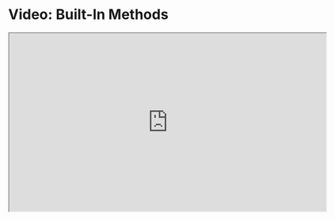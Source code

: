 # Video: Built-In Methods

<iframe src="https://player.vimeo.com/video/593482763/?title=0&byline=0&portrait=0" width="640" height="360" allowfullscreen="allowfullscreen" allow="autoplay; fullscreen; picture-in-picture"></iframe>

